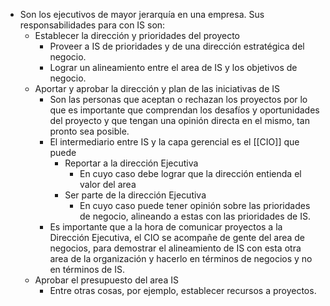 - Son los ejecutivos de mayor jerarquía en una empresa. Sus responsabilidades para con IS son:
	- Establecer la dirección y prioridades del proyecto
		- Proveer a IS de prioridades y de una dirección estratégica del negocio.
		- Lograr un alineamiento entre el area de IS y los objetivos de negocio.
	- Aportar y aprobar la dirección y plan de las iniciativas de IS
		- Son las personas que aceptan o rechazan los proyectos por lo que es importante que comprendan los desafíos y oportunidades del proyecto y que tengan una opinión directa en el mismo, tan pronto sea posible.
		- El intermediario entre IS y la capa gerencial es el [[CIO]] que puede 
			- Reportar a la dirección Ejecutiva
				- En cuyo caso debe lograr que la dirección entienda el valor del area 
			- Ser parte de la dirección Ejecutiva
				- En cuyo caso puede tener opinión sobre las prioridades de negocio, alineando a estas con las prioridades de IS.
		- Es importante que a la hora de comunicar proyectos a la Dirección Ejecutiva, el CIO se acompañe de gente del area de negocios, para demostrar el alineamiento de IS con esta otra area de la organización y hacerlo en términos de negocios y no en términos de IS.
	- Aprobar el presupuesto del area IS
		- Entre otras cosas, por ejemplo, establecer recursos a proyectos.